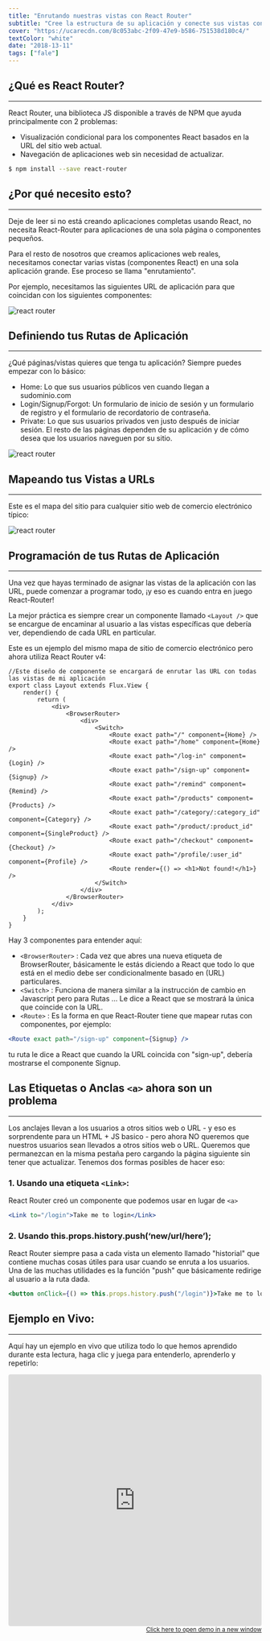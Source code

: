 ```yaml
---
title: "Enrutando nuestras vistas con React Router"
subtitle: "Cree la estructura de su aplicación y conecte sus vistas con React Router"
cover: "https://ucarecdn.com/8c053abc-2f09-47e9-b586-751538d180c4/"
textColor: "white"
date: "2018-13-11"
tags: ["fale"]
---
```


## ¿Qué es React Router?
***

React Router, una biblioteca JS disponible a través de NPM que ayuda principalmente con 2 problemas:

+ Visualización condicional para los componentes React basados en la URL del sitio web actual.
+ Navegación de aplicaciones web sin necesidad de actualizar.

```bash
$ npm install --save react-router
```

## ¿Por qué necesito esto?
***

Deje de leer si no está creando aplicaciones completas usando React, no necesita React-Router para aplicaciones de una sola página o componentes pequeños.

Para el resto de nosotros que creamos aplicaciones web reales, necesitamos conectar varias vistas (componentes React) en una sola aplicación grande. Ese proceso se llama "enrutamiento".

Por ejemplo, necesitamos las siguientes URL de aplicación para que coincidan con los siguientes componentes:

![react router](https://ucarecdn.com/6fd2b44b-598b-4ddb-85ba-9c32b086127f/-/resize/800x/)


## Definiendo tus Rutas de Aplicación
***

¿Qué páginas/vistas quieres que tenga tu aplicación? Siempre puedes empezar con lo básico:

+ Home: Lo que sus usuarios públicos ven cuando llegan a sudominio.com
+ Login/Signup/Forgot: Un formulario de inicio de sesión y un formulario de registro y el formulario de recordatorio de contraseña.
+ Private: Lo que sus usuarios privados ven justo después de iniciar sesión.
El resto de las páginas dependen de su aplicación y de cómo desea que los usuarios naveguen por su sitio.

![react router](https://ucarecdn.com/205cd2de-dfae-4712-a5e4-1c922994e60d/-/resize/700x/)

## Mapeando tus Vistas a URLs
***

Este es el mapa del sitio para cualquier sitio web de comercio electrónico típico:


![react router](https://ucarecdn.com/9021be43-57ae-4667-8c1a-435b8521ce59/-/resize/600x/)

## Programación de tus Rutas de Aplicación
***

Una vez que hayas terminado de asignar las vistas de la aplicación con las URL, puede comenzar a programar todo, ¡y eso es cuando entra en juego React-Router!

La mejor práctica es siempre crear un componente llamado `<Layout />` que se encargue de encaminar al usuario a las vistas específicas que debería ver, dependiendo de cada URL en particular.

Este es un ejemplo del mismo mapa de sitio de comercio electrónico pero ahora utiliza React Router v4:

```jsx{numberLines: true}
//Este diseño de componente se encargará de enrutar las URL con todas las vistas de mi aplicación
export class Layout extends Flux.View {
    render() {
        return (
            <div>
                <BrowserRouter>
                    <div>
                        <Switch>
                            <Route exact path="/" component={Home} />
                            <Route exact path="/home" component={Home} />
                            <Route exact path="/log-in" component={Login} />
                            <Route exact path="/sign-up" component={Signup} />
                            <Route exact path="/remind" component={Remind} />
                            <Route exact path="/products" component={Products} />
                            <Route exact path="/category/:category_id" component={Category} />
                            <Route exact path="/product/:product_id" component={SingleProduct} />
                            <Route exact path="/checkout" component={Checkout} />
                            <Route exact path="/profile/:user_id" component={Profile} />
                            <Route render={() => <h1>Not found!</h1>} />
                        </Switch>
                    </div>
                </BrowserRouter>
            </div>
        );
    }
}
```

Hay 3 componentes para entender aquí:

+ `<BrowserRouter>` : Cada vez que abres una nueva etiqueta de BrowserRouter, básicamente le estás diciendo a React que todo lo que está en el medio debe ser condicionalmente basado en <Routes> (URL) particulares.
+ `<Switch>` : Funciona de manera similar a la instrucción de cambio en Javascript pero para Rutas ... Le dice a React que se mostrará la única <Ruta> que coincide con la URL.
+ `<Route>` : Es la forma en que React-Router tiene que mapear rutas con componentes, por ejemplo:

```jsx
<Route exact path="/sign-up" component={Signup} />
```

tu ruta le dice a React que cuando la URL coincida con "sign-up", debería mostrarse el componente Signup.

## Las Etiquetas o Anclas `<a>` ahora son un problema
***

Los anclajes llevan a los usuarios a otros sitios web o URL - y eso es sorprendente para un HTML + JS basico - pero ahora NO queremos que nuestros usuarios sean llevados a otros sitios web o URL. Queremos que permanezcan en la misma pestaña pero cargando la página siguiente sin tener que actualizar. Tenemos dos formas posibles de hacer eso:

### 1. Usando una etiqueta `<Link>`:

React Router creó un componente que podemos usar en lugar de `<a>`

```jsx
<Link to="/login">Take me to login</Link>
```

### 2. Usando this.props.history.push(‘new/url/here’);

React Router siempre pasa a cada vista un elemento llamado "historial" que contiene muchas cosas útiles para usar cuando se enruta a los usuarios. Una de las muchas utilidades es la función "push" que básicamente redirige al usuario a la ruta dada.

```jsx
<button onClick={() => this.props.history.push("/login")}>Take me to login</button>
```

## Ejemplo en Vivo:
***

Aquí hay un ejemplo en vivo que utiliza todo lo que hemos aprendido durante esta lectura, haga clic y juega para entenderlo, aprenderlo y repetirlo:

<iframe src="https://codesandbox.io/embed/0okp853rxn?autoresize=1&amp;module=%2Fsrc%2FLayout.jsx&amp;moduleview=1" style="width:100%; height:500px; border:0; border-radius: 4px; overflow:hidden;" sandbox="allow-modals allow-forms allow-popups allow-scripts allow-same-origin"></iframe>

<div align="right"><small><a href="https://codesandbox.io/embed/0okp853rxn?autoresize=1&amp;module=%2Fsrc%2FLayout.jsx&amp;moduleview=1">Click here to open demo in a new window</a></small></div>









